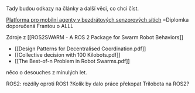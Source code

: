 Tady budou odkazy na články a další věci, co chci číst.

[Platforma pro mobilní agenty v bezdrátových senzorových sítích](https://www.fit.vut.cz/study/thesis/8922/.cs?year=2008&sup=zbo%C5%99il)
=Diplomka doporučená Frantou o ALLL

Zdroje z [[ROS2SWARM - A ROS 2 Package for Swarm Robot Behaviors]]
* [[Design Patterns for Decentralised Coordination.pdf]]
* [[Collective decision with 100 Kilobots.pdf]]
* [[The Best-of-n Problem in Robot Swarms.pdf]]

něco o desouches z minulých let.

ROS2: rozdíly oproti ROS1
?Kolik by dalo práce překopat Trilobota na ROS2?